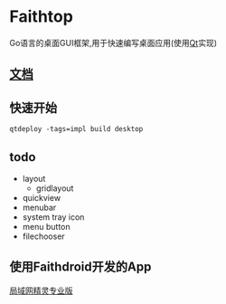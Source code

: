 # Faithtop
Go语言的桌面GUI框架,用于快速编写桌面应用(使用[Qt](https://github.com/therecipe/qt)实现)

## [文档](https://github.com/gofaith/faithtop/wiki)

## 快速开始

```shell
qtdeploy -tags=impl build desktop
```

## todo

- layout
    - gridlayout
- quickview
- menubar
- system tray icon
- menu button
- filechooser

## 使用Faithdroid开发的App

[局域网精灵专业版](https://lan-genius.com)
